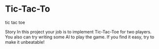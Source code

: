 # Tic-Tac-To
tic tac toe


Story
In this project your job is to implement Tic-Tac-Toe for two players. You also can try writing some AI to play the game. If you find it easy, try to make it unbeatable!
